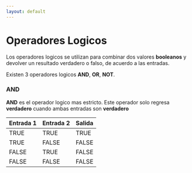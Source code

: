 ```yaml
---
layout: default
---
```


# Operadores Logicos

Los operadores logicos se utilizan para combinar dos valores **booleanos** y devolver un resultado verdadero o falso, de acuerdo a las entradas.

Existen 3 operadores logicos **AND**, **OR**, **NOT**.

### AND

**AND** es el operador logico mas estricto. Este operador solo regresa **verdadero** cuando ambas entradas son **verdadero**

|    Entrada 1     |    Entrada 2     |  Salida |
|:-----------------|:-----------------|:--------|
|       TRUE       |       TRUE       |   TRUE  |
|       TRUE       |      FALSE       |  FALSE  |
|      FALSE       |       TRUE       |  FALSE  |
|      FALSE       |      FALSE       |  FALSE  |
